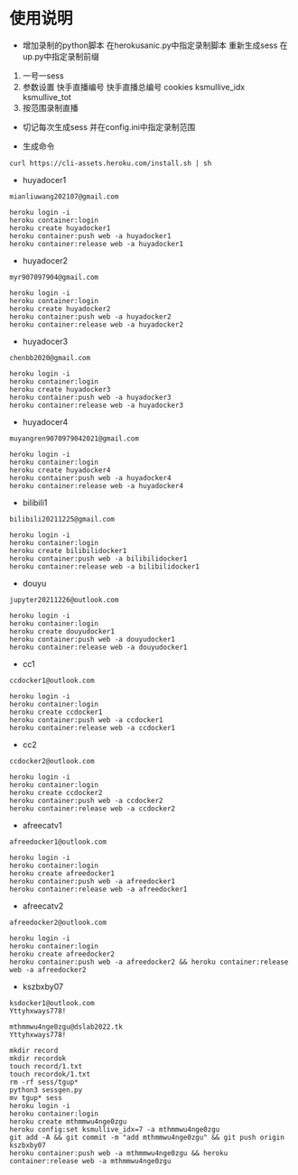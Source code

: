 # 使用说明

- 增加录制的python脚本 在herokusanic.py中指定录制脚本 重新生成sess 在up.py中指定录制前缀

1. 一号一sess
2. 参数设置 快手直播编号  快手直播总编号 cookies ksmullive_idx  ksmullive_tot
3. 按范围录制直播

- 切记每次生成sess 并在config.ini中指定录制范围

- 生成命令

```
curl https://cli-assets.heroku.com/install.sh | sh
```
- huyadocer1
```
mianliuwang202107@gmail.com

heroku login -i
heroku container:login
heroku create huyadocker1
heroku container:push web -a huyadocker1
heroku container:release web -a huyadocker1
```

- huyadocer2
```
myr907097904@gmail.com

heroku login -i
heroku container:login
heroku create huyadocker2
heroku container:push web -a huyadocker2
heroku container:release web -a huyadocker2
```

- huyadocer3
```
chenbb2020@gmail.com

heroku login -i
heroku container:login
heroku create huyadocker3
heroku container:push web -a huyadocker3
heroku container:release web -a huyadocker3
```

- huyadocer4
```
muyangren9070979042021@gmail.com

heroku login -i
heroku container:login
heroku create huyadocker4
heroku container:push web -a huyadocker4
heroku container:release web -a huyadocker4
```

- bilibili1
```
bilibili20211225@gmail.com

heroku login -i
heroku container:login
heroku create bilibilidocker1
heroku container:push web -a bilibilidocker1
heroku container:release web -a bilibilidocker1
```

- douyu
```
jupyter20211226@outlook.com

heroku login -i
heroku container:login
heroku create douyudocker1
heroku container:push web -a douyudocker1
heroku container:release web -a douyudocker1
```


- cc1
```
ccdocker1@outlook.com

heroku login -i
heroku container:login
heroku create ccdocker1
heroku container:push web -a ccdocker1
heroku container:release web -a ccdocker1
```

- cc2
```
ccdocker2@outlook.com

heroku login -i
heroku container:login
heroku create ccdocker2
heroku container:push web -a ccdocker2
heroku container:release web -a ccdocker2
```

- afreecatv1
```
afreedocker1@outlook.com

heroku login -i
heroku container:login
heroku create afreedocker1
heroku container:push web -a afreedocker1
heroku container:release web -a afreedocker1
```

- afreecatv2
```
afreedocker2@outlook.com

heroku login -i
heroku container:login
heroku create afreedocker2
heroku container:push web -a afreedocker2 && heroku container:release web -a afreedocker2
```

- kszbxby07
```
ksdocker1@outlook.com
Yttyhxways778!

mthmmwu4nge0zgu@dslab2022.tk
Yttyhxways778!

mkdir record
mkdir recordok
touch record/1.txt
touch recordok/1.txt
rm -rf sess/tgup*
python3 sessgen.py
mv tgup* sess
heroku login -i
heroku container:login
heroku create mthmmwu4nge0zgu
heroku config:set ksmullive_idx=7 -a mthmmwu4nge0zgu
git add -A && git commit -m "add mthmmwu4nge0zgu" && git push origin kszbxby07
heroku container:push web -a mthmmwu4nge0zgu && heroku container:release web -a mthmmwu4nge0zgu
```

